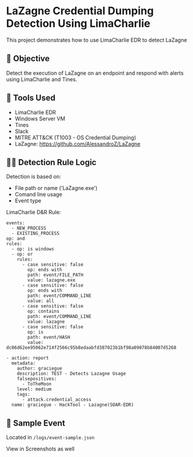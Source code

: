 # LaZagne Credential Dumping Detection Using LimaCharlie 
This project demonstrates how to use LimaCharlie EDR to detect LaZagne

## 🎯 Objective 
Detect the execution of LaZagne on an endpoint and respond with alerts using LimaCharlie and Tines.

## 🔧 Tools Used
- LimaCharlie EDR
- Windows Server VM
- Tines
- Slack
- MITRE ATT&CK (T1003 - OS Credential Dumping)
- LaZagne: https://github.com/AlessandroZ/LaZagne

## 🕵️‍♀️ Detection Rule Logic
Detection is based on:
- File path or name ('LaZagne.exe')
- Comand line usage
- Event type


LimaCharlie D&R Rule:

```
events:
  - NEW_PROCESS
  - EXISTING_PROCESS
op: and
rules:
  - op: is windows
  - op: or
    rules:
      - case sensitive: false
        op: ends with
        path: event/FILE_PATH
        value: lazagne.exe
      - case sensitive: false
        op: ends with
        path: event/COMMAND_LINE
        value: all
      - case sensitive: false
        op: contains
        path: event/COMMAND_LINE
        value: lazagne
      - case sensitive: false
        op: is
        path: event/HASH
        value: dc06d62ee95062e714f2566c95b8edaabfd387023b1bf98a09078b84007d5268

- action: report
  metadata:
    author: graciegue
    description: TEST - Detects Lazagne Usage
    falsepositives:
      - ToTheMoon
    level: medium
    tags:
      - attack.credential_access
  name: graciegue - HackTool - Lazagne(SOAR-EDR)

```

## 🧪 Sample Event 
Located in `/logs/event-sample.json`

View in Screenshots as well
